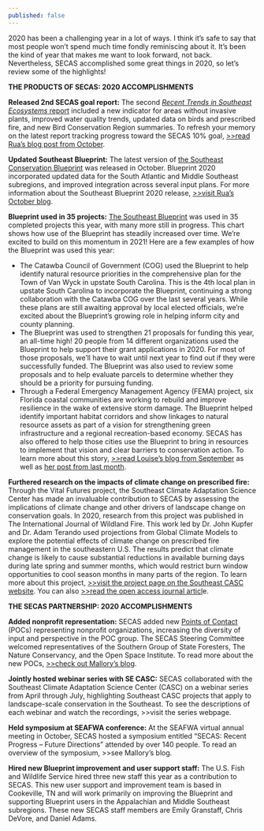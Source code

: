 ```yaml
---
published: false
---
```

2020 has been a challenging year in a lot of ways. I think it’s safe to say that most people won’t spend much time fondly reminiscing about it. It’s been the kind of year that makes me want to look forward, not back. Nevertheless, SECAS accomplished some great things in 2020, so let’s review some of the highlights!

**THE PRODUCTS OF SECAS: 2020 ACCOMPLISHMENTS**

**Released 2nd SECAS goal report:** The second [_Recent Trends in Southeast Ecosystems_ report](http://secassoutheast.org/pdf/SECAS-goal-report-2020.pdf) included a new indicator for areas without invasive plants, improved water quality trends, updated data on birds and prescribed fire, and new Bird Conservation Region summaries. To refresh your memory on the latest report tracking progress toward the SECAS 10% goal, [>>read Rua’s blog post from October](http://secassoutheast.org/2020/10/15/Recent-trends-in-Southeastern-Ecosystems-2020-now-complete.html).

**Updated Southeast Blueprint:** The latest version of [the Southeast Conservation Blueprint](http://secassoutheast.org/blueprint) was released in October. Blueprint 2020 incorporated updated data for the South Atlantic and Middle Southeast subregions, and improved integration across several input plans. For more information about the Southeast Blueprint 2020 release, [>>visit Rua’s October blog](http://secassoutheast.org/2020/10/15/Southeast-Blueprint-2020-now-officially-complete.html).

**Blueprint used in 35 projects:** [The Southeast Blueprint](http://secassoutheast.org/blueprint) was used in 35 completed projects this year, with many more still in progress. This chart shows how use of the Blueprint has steadily increased over time. We’re excited to build on this momentum in 2021! Here are a few examples of how the Blueprint was used this year:
- The Catawba Council of Government (COG) used the Blueprint to help identify natural resource priorities in the comprehensive plan for the Town of Van Wyck in upstate South Carolina. This is the 4th local plan in upstate South Carolina to incorporate the Blueprint, continuing a strong collaboration with the Catawba COG over the last several years. While these plans are still awaiting approval by local elected officials, we’re excited about the Blueprint’s growing role in helping inform city and county planning.
- The Blueprint was used to strengthen 21 proposals for funding this year, an all-time high! 20 people from 14 different organizations used the Blueprint to help support their grant applications in 2020. For most of those proposals, we’ll have to wait until next year to find out if they were successfully funded. The Blueprint was also used to review some proposals and to help evaluate parcels to determine whether they should be a priority for pursuing funding.
- Through a Federal Emergency Management Agency (FEMA) project, six Florida coastal communities are working to rebuild and improve resilience in the wake of extensive storm damage. The Blueprint helped identify important habitat corridors and show linkages to natural resource assets as part of a vision for strengthening green infrastructure and a regional recreation-based economy. SECAS has also offered to help those cities use the Blueprint to bring in resources to implement that vision and clear barriers to conservation action. To learn more about this story, [>>read Louise’s blog from September](http://secassoutheast.org/2020/09/28/the-blueprint-and-building-resilience.html) as well as [her post from last month](http://secassoutheast.org/2020/11/30/Panhandle-rising-How-small-cities-in-Florida-are-working-together-to-rebuild-for-resilience.html).

**Furthered research on the impacts of climate change on prescribed fire:** Through the Vital Futures project, the Southeast Climate Adaptation Science Center has made an invaluable contribution to SECAS by assessing the implications of climate change and other drivers of landscape change on conservation goals. In 2020, research from this project was published in The International Journal of Wildland Fire. This work led by Dr. John Kupfer and Dr. Adam Terando used projections from Global Climate Models to explore the potential effects of climate change on prescribed fire management in the southeastern U.S. The results predict that climate change is likely to cause substantial reductions in available burning days during late spring and summer months, which would restrict burn window opportunities to cool season months in many parts of the region. To learn more about this project, [>>visit the project page on the Southeast CASC website](https://secasc.ncsu.edu/science/vital-futures/). You can also [>>read the open access journal articl](https://www.publish.csiro.au/wf/wf19198)e.

**THE SECAS PARTNERSHIP: 2020 ACCOMPLISHMENTS**

**Added nonprofit representation:** SECAS added new [Points of Contact](http://secassoutheast.org/partners) (POCs) representing nonprofit organizations, increasing the diversity of input and perspective in the POC group. The SECAS Steering Committee welcomed representatives of the Southern Group of State Foresters, The Nature Conservancy, and the Open Space Institute. To read more about the new POCs, [>>check out Mallory’s blog](http://secassoutheast.org/2020/01/24/New-representation-for-SECAS-Points-of-Contact.html).

**Jointly hosted webinar series with SE CASC:** SECAS collaborated with the Southeast Climate Adaptation Science Center (CASC) on a webinar series from April through July, highlighting Southeast CASC projects that apply to landscape-scale conservation in the Southeast. To see the descriptions of each webinar and watch the recordings, >>visit the series webpage.

**Held symposium at SEAFWA conference:** At the SEAFWA virtual annual meeting in October, SECAS hosted a symposium entitled “SECAS: Recent Progress – Future Directions” attended by over 140 people. To read an overview of the symposium, >>see Mallory’s blog.

**Hired new Blueprint improvement and user support staff:** The U.S. Fish and Wildlife Service hired three new staff this year as a contribution to SECAS. This new user support and improvement team is based in Cookeville, TN and will work primarily on improving the Blueprint and supporting Blueprint users in the Appalachian and Middle Southeast subregions. These new SECAS staff members are Emily Granstaff, Chris DeVore, and Daniel Adams.


